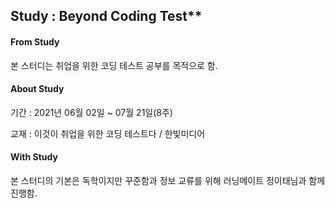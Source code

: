 ## Study : Beyond Coding Test**

#### From Study

본 스터디는 취업을 위한 코딩 테스트 공부를 목적으로 함.





#### About Study

기간 : 2021년 06월 02일 ~ 07월 21일(8주)

교재 : 이것이 취업을 위한 코딩 테스트다 / 한빛미디어





#### With Study

본 스터디의 기본은 독학이지만 꾸준함과 정보 교류를 위해 러닝메이트 정이태님과 함께 진행함.

